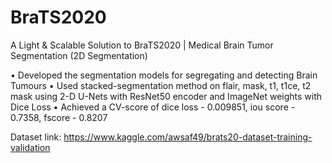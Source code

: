 # BraTS2020
A Light & Scalable Solution to BraTS2020 | Medical Brain Tumor Segmentation (2D Segmentation)

• Developed the segmentation models for segregating and detecting Brain Tumours
• Used stacked-segmentation method on flair, mask, t1, t1ce, t2 mask using 2-D U-Nets with ResNet50 encoder and ImageNet weights with Dice Loss
• Achieved a CV-score of dice loss - 0.009851, iou score - 0.7358, fscore - 0.8207

Dataset link:
https://www.kaggle.com/awsaf49/brats20-dataset-training-validation
